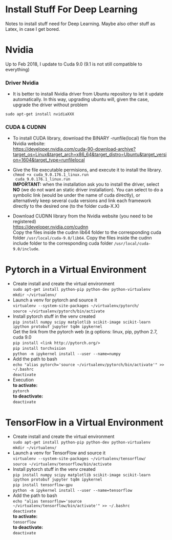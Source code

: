 # Install Stuff For Deep Learning
Notes to install stuff need for Deep Learning. Maybe also other stuff as Latex, in case I get bored. 


Nvidia
======

Up to Feb 2018, I update to Cuda 9.0 (9.1 is not still compatible to everything)

### Driver Nvidia
* It is better to install Nvidia driver from Ubuntu repository to let it update automatically. In this way, upgrading ubuntu will, given the case, upgrade the driver without problem

```sudo apt-get install nvidiaXXX```

### CUDA & CUDNN
* To install CUDA library, download the BINARY -runfile(local) file from the Nvidia website:  
https://developer.nvidia.com/cuda-90-download-archive?target_os=Linux&target_arch=x86_64&target_distro=Ubuntu&target_version=1604&target_type=runfilelocal

* Give the file executable permisions, and execute it to install the library.  
```chmod +x cuda_9.0.176.1_linux.run```  
``` cuda_9.0.176.1_linux.run```   
**IMPORTANT:** when the installation ask you to install the driver, select **NO** (we do not want an static driver installation). You can select to do a symbolic link (would be under the name of cuda directly), or alternatively keep several cuda versions and link each framework directly to the desired one (to the folder cuda-X.X)

* Download CUDNN library from the Nvidia website (you need to be registered)  
https://developer.nvidia.com/cudnn  
Copy the files inside the cudnn lib64 folder to the corresponding cuda folder ```/usr/local/cuda-9.0/lib64```. 
Copy the files inside the cudnn include folder to the corresponding cuda folder ```/usr/local/cuda-9.0/include```. 



Pytorch in a Virtual Environment
======

* Create install and create the virtual environment  
```sudo apt-get install python-pip python-dev python-virtualenv```  
```mkdir ~/virtualenv/```  
* Launch a venv for pytorch and source it  
```virtualenv --system-site-packages ~/virtualenv/pytorch/```  
```source ~/virtualenv/pytorch/bin/activate```  
* Install pytorch stuff in the venv created  
```pip install numpy scipy matplotlib scikit-image scikit-learn ipython protobuf jupyter tqdm ipykernel```  
Get the link from the pytorch web (e.g options: linux, pip, python 2.7, cuda 9.0  
```pip install <link http://pytorch.org/>```  
```pip install torchvision```  
```python -m ipykernel install --user --name=numpy```  
* Add the path to bash  
```echo "alias pytorch='source ~/virtualenv/pytorch/bin/activate'" >> ~/.bashrc```  
```deactivate```  
* Execution  
**to activate:**   
```pytorch```  
**to deactivate:**  
```deactivate```


TensorFlow in a Virtual Environment
======

* Create install and create the virtual environment  
```sudo apt-get install python-pip python-dev python-virtualenv```  
```mkdir ~/virtualenv/```  
* Launch a venv for TensorFlow and source it  
```virtualenv --system-site-packages ~/virtualenv/tensorflow/```  
```source ~/virtualenv/tensorflow/bin/activate```  
* Install pytorch stuff in the venv created  
```pip install numpy scipy matplotlib scikit-image scikit-learn ipython protobuf jupyter tqdm ipykernel```  
```pip install tensorflow-gpu```  
```python -m ipykernel install --user --name=tensorflow```  
* Add the path to bash  
```echo "alias tensorflow='source ~/virtualenv/tensorflow/bin/activate'" >> ~/.bashrc```  
```deactivate```  
**to activate:**   
```tensorflow```  
**to deactivate:**  
```deactivate```
